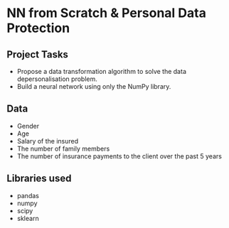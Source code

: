 # NN from Scratch & Personal Data Protection

## Project Tasks

* Propose a data transformation algorithm to solve the data depersonalisation problem.
* Build a neural network using only the NumPy library.

## Data

* Gender
* Age
* Salary of the insured
* The number of family members
* The number of insurance payments to the client over the past 5 years

## Libraries used
- pandas
- numpy
- scipy
- sklearn